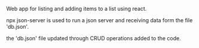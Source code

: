 Web app for listing and adding items to a list using react.

npx json-server is used to run a json server and receiving data form the file 'db.json'.

the 'db.json' file updated through CRUD operations added to the code. 

